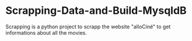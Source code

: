 # Scrapping-Data-and-Build-MysqldB

Scrapping is a python project to scrapp the website "alloCiné" to get informations about all the movies.